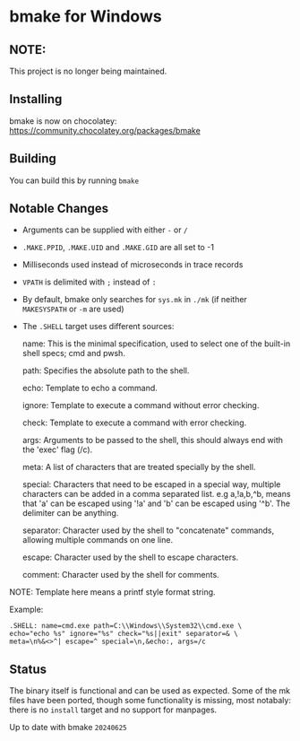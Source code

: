 
# bmake for Windows

## NOTE:
This project is no longer being maintained.

## Installing
bmake is now on chocolatey:
https://community.chocolatey.org/packages/bmake

## Building
You can build this by running `bmake`

## Notable Changes
- Arguments can be supplied with either `-` or `/`
- `.MAKE.PPID`, `.MAKE.UID` and `.MAKE.GID` are all set to -1
- Milliseconds used instead of microseconds in trace records
- `VPATH` is delimited with `;` instead of `:`
- By default, bmake only searches for `sys.mk` in `./mk` (if neither `MAKESYSPATH` or `-m` are used)
- The `.SHELL` target uses different sources:

  name: This is the minimal specification, used to select one of the built-in shell specs; cmd and pwsh.

  path: Specifies the absolute path to the shell.

  echo: Template to echo a command.

  ignore: Template to execute a command without error checking.

  check: Template to execute a command with error checking.

  args: Arguments to be passed to the shell, this should always end with the 'exec' flag (/c).

  meta: A list of characters that are treated specially by the shell.

  special: Characters that need to be escaped in a special way, multiple characters can be added in a comma separated list. e.g a,!a,b,^b, means that 'a' can be escaped using '!a' and 'b' can be escaped using '^b'. The delimiter can be anything.

  separator: Character used by the shell to "concatenate" commands, allowing multiple commands on one line.

  escape: Character used by the shell to escape characters.

  comment: Character used by the shell for comments.

NOTE: Template here means a printf style format string.
  
  Example:
  ```
  .SHELL: name=cmd.exe path=C:\\Windows\\System32\\cmd.exe \
  echo="echo %s" ignore="%s" check="%s||exit" separator=& \
  meta=\n%&<>^| escape=^ special=\n,&echo:, args=/c
```
## Status
The binary itself is functional and can be used as expected.
Some of the mk files have been ported, though some functionality is missing,
most notabaly: there is no `install` target and no support for manpages.

Up to date with bmake `20240625`
